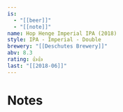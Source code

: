 ```yaml
---
is:
  - "[[beer]]"
  - "[[note]]"
name: Hop Henge Imperial IPA (2018)
style: IPA - Imperial - Double
brewery: "[[Deschutes Brewery]]"
abv: 8.3
rating: 👍👍
last: "[[2018-06]]"
---
```

# Notes

